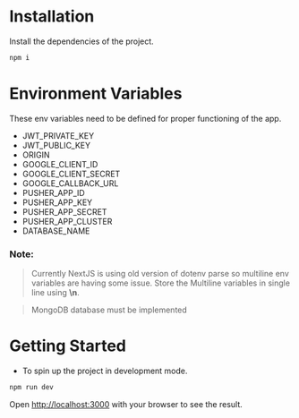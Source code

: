 # Installation

Install the dependencies of the project.

```bash
npm i
```

# Environment Variables

These env variables need to be defined for proper functioning of the app.

- JWT_PRIVATE_KEY
- JWT_PUBLIC_KEY
- ORIGIN
- GOOGLE_CLIENT_ID
- GOOGLE_CLIENT_SECRET
- GOOGLE_CALLBACK_URL
- PUSHER_APP_ID
- PUSHER_APP_KEY
- PUSHER_APP_SECRET
- PUSHER_APP_CLUSTER
- DATABASE_NAME

### Note:

> Currently NextJS is using old version of dotenv parse so multiline env variables are having some issue. Store the Multiline variables in single line using **\n**.

> MongoDB database must be implemented

# Getting Started

- To spin up the project in development mode.

```bash
npm run dev
```

Open [http://localhost:3000](http://localhost:3000) with your browser to see the result.

